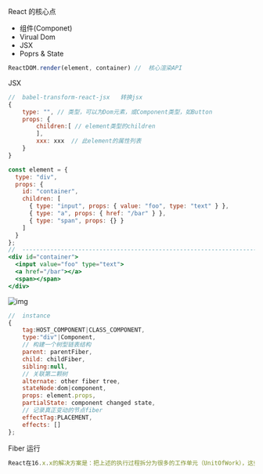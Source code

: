 React 的核心点

- 组件(Componet)
- Virual Dom
- JSX
- Poprs & State

```js
ReactDOM.render(element, container) //	核心渲染API
```

JSX

```js
//	babel-transform-react-jsx	转换jsx
{
    type: "", // 类型，可以为Dom元素，或Component类型，如Button
    props: {
        children:[ // element类型的children
        ],
        xxx: xxx  // 此element的属性列表
    }
}
```

```jsx
const element = {
  type: "div",
  props: {
    id: "container",
    children: [
      { type: "input", props: { value: "foo", type: "text" } },
      { type: "a", props: { href: "/bar" } },
      { type: "span", props: {} }
    ]
  }
};
//	-----------------------------------------------------------------------
<div id="container">
  <input value="foo" type="text">
  <a href="/bar"></a>
  <span></span>
</div>
```

![img](https://handsomeliuyang.github.io/2018/08/07/DiyReact%E5%AD%A6%E4%B9%A0%E4%B9%8B%E8%B7%AF/JSX-element-dom.png)

```js
//	instance
{
    tag:HOST_COMPONENT|CLASS_COMPONENT,
    type:"div"|Component,
    // 构建一个树型链表结构
    parent: parentFiber,
    child: childFiber,
    sibling:null,
    // 关联第二颗树
    alternate: other fiber tree,
    stateNode:dom|component,
    props: element.props,
    partialState: component changed state,
    // 记录真正变动的节点fiber
    effectTag:PLACEMENT,
    effects: []
};
```

Fiber 运行

```js
React在16.x.x的解决方案是：把上述的执行过程拆分为很多的工作单元（UnitOfWork），这些很小的工作单元都能在很短的时间内执行完成，同时每两个执工作单元之间可以被中断，让main thread执行更高优先级的任务，如animation，ui responsive。
```

[引用链接]: https://handsomeliuyang.github.io/2018/08/07/DiyReact%E5%AD%A6%E4%B9%A0%E4%B9%8B%E8%B7%AF/#
